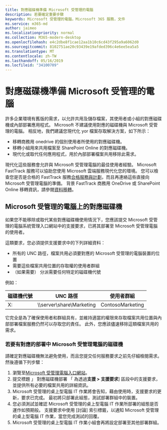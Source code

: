 ```yaml
---
title: 對應磁碟機準備 Microsoft 受管理的電腦
description: 若要確定重要步驟
keywords: Microsoft 受管理的電腦，Microsoft 365 服務，文件
ms.service: m365-md
author: jaimeo
ms.localizationpriority: normal
ms.collection: M365-modern-desktop
ms.openlocfilehash: e4c2dbe8f1cae12aa1b10c6cd43f295a9a6062d0
ms.sourcegitcommit: 8102751ae20c93439e19afded396c4e6ee5ea5a5
ms.translationtype: MT
ms.contentlocale: zh-TW
ms.lasthandoff: 05/16/2019
ms.locfileid: "34100709"
---
```

#  <a name="prepare-mapped-drives-for-microsoft-managed-desktop"></a>對應磁碟機準備 Microsoft 受管理的電腦

許多企業環境有舊版的需求，以允許共用及儲存檔案，其使用者或小組的對應磁碟機或內部部署應用程式。 Microsoft 不建議使用對應的磁碟機與 Microsoft 受管理的電腦。 相反地，我們建議您現代化 yor 檔案存取解決方案，如下所示：
  
- 移轉商務用 onedrive 的個別使用者所使用的對應磁碟機。 
- 移轉小組用來共用檔案至 SharePoint Online 的對應磁碟機。 
- 現代化或取代任何應用程式，用於內部部署檔案共用移除此需求。
  
現代化這些服務會允許與 Microsoft 受管理電腦的最佳使用者經驗。 Microsoft FastTrack 服務可以協助您使用 Microsoft 雲端服務現代化您的環境。 您可以檢查您是否是合格的 FastTrack 服務[合格服務與計劃](https://docs.microsoft.com/fasttrack/m365-eligible-services-and-plans)，而且再連絡這些直接向 Microsoft 受管理電腦的準備。 背景 FastTrack 商務用 OneDrive 或 SharePoint Online 移轉資訊，請參閱[資料移轉](https://docs.microsoft.com/fasttrack/o365-data-migration)。

## <a name="mapped-drives-on-microsoft-managed-desktop"></a>Microsoft 受管理的電腦上的對應磁碟機
 
如果您不能移除或取代某些對應磁碟機使用情況下，您應該提交 Microsoft 受管理的電腦系統管理入口網站中的支援要求，已將其部署至 Microsoft 受管理電腦的使用者。
    
這類要求，您必須提供支援要求中的下列詳細資料： 

- 所有的 UNC 路徑，檔案共用必須要對應的 Microsoft 受管理的電腦裝置的位置 
- 需要這些檔案共用位置的存取權的使用者群組 
- （如果需要） 分派需要任何特定的磁碟機代號

例如：

| 磁碟機代號 | UNC 路徑 | 使用者群組 |
|--------------|----------|------------|
| X:  | \\\server\share\Marketing | ContosoMarketing |

它完全是為了確保使用者和群組具有，並維持適當的權限來存取檔案共用位置與內部部署檔案服務仍然可以存取您的責任。 此外，您應該儘速移除這類檔案共用的需求。

### <a name="to-have-mapped-drives-deployed-in-microsoft-managed-desktop"></a>若要有對應的部署中 Microsoft 受管理電腦的磁碟機
 
請確定對應磁碟機無法避免使用，而且您提交任何服務要求之前先仔細檢閱需求。 然後遵循下列步驟：

1. 瀏覽至[Microsoft 受管理電腦入口網站](https://aka.ms/mmdportal)。  
2. 提交標題 」 對應磁碟機部署 「 為透過**支援 > 支援要求**] 區段中的支援要求，並提供所有必要的檔案共用的詳細資訊。  
3. Microsoft 受管理的桌上型電腦 IT 作業將會告知，藉由使用時，支援要求的更新，要求已完成。 最初將只部署此組態，測試部署群組中的裝置。  
4. 您必須測試並確認 Microsoft 受管理的桌上型電腦 IT 作業所部署的組態是否運作如預期般。 支援要求中使用 [討論] 索引標籤，以通知 Microsoft 受管理的桌上型電腦 IT 作業，當您完成測試的回覆。  
5. Microsoft 受管理的桌上型電腦 IT 作業小組會再將設定部署至其他部署群組。 
